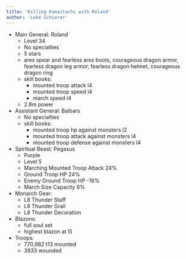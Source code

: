 ```yaml
---
title: 'Killing Kamaitachi with Roland'
author: 'Luke Schierer'
---
```


- Main General: Roland
  - Level 34
  - No specialties
  - 5 stars
  - ares spear and fearless ares boots, courageous dragon armor, fearless dragon leg armor, fearless dragon helmet, courageous dragon ring
  - skill books:
    - mounted troop attack l4
    - mounted troop speed l4
    - march speed l4
  - 2.8m power
- Assistant General: Baibars
  - No specialties
  - skill books:
    - mounted troop hp against monsters l2
    - mounted troop attack against monsters l4
    - mounted troop defense against monsters l4
- Spiritual Beast: Pegasus
  - Purple
  - Level 5
  - Marching Mounted Troop Attack 24%
  - Ground Troop HP 24%
  - Enemy Ground Troop HP -16%
  - March Size Capacity 8%
- Monarch Gear:
  - L8 Thunder Staff
  - L8 Thunder Grail
  - L8 Thunder Decoration
- Blazons:
  - full soul set
  - highest blazon at l5
- Troops:
  - 770,982 t13 mounted
  - 3933 wounded
